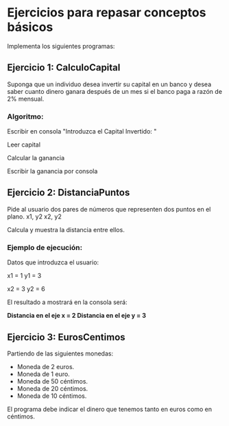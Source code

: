# Ejercicios para repasar conceptos básicos

Implementa los siguientes programas:

## Ejercicio 1: CalculoCapital
Suponga que un individuo desea invertir su capital en un banco y desea saber cuanto dinero ganara después de un mes si el banco paga a razón de 2% mensual.

### Algoritmo:

Escribir en consola "Introduzca el Capital Invertido: "

Leer capital

Calcular la ganancia

Escribir la ganancia por consola

## Ejercicio 2: DistanciaPuntos
Pide al usuario dos pares de números que representen dos puntos en el plano.
x1, y2
x2, y2

Calcula y muestra la distancia entre ellos.

### Ejemplo de ejecución: 

Datos que introduzca el usuario:

x1 = 1    y1 = 3

x2 = 3    y2 = 6 

El resultado a mostrará en la consola será:

**Distancia en el eje x = 2 
  Distancia en el eje y = 3**

## Ejercicio 3: EurosCentimos
Partiendo de las siguientes monedas:
- Moneda de 2 euros.
- Moneda de 1 euro.
- Moneda de 50 céntimos.
- Moneda de 20 céntimos.
- Moneda de 10 céntimos.

El programa debe indicar el dinero que tenemos tanto en euros como en céntimos.


